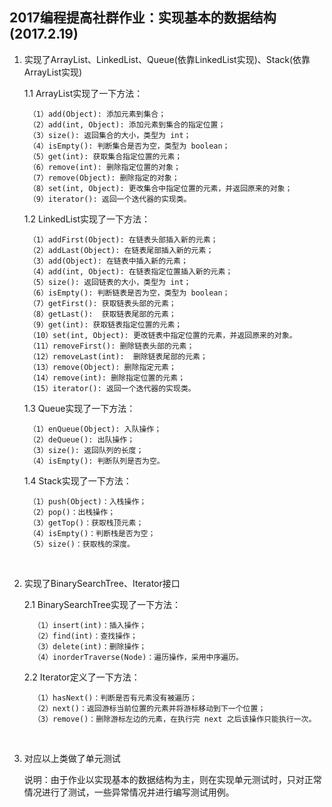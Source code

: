 ##  2017编程提高社群作业：实现基本的数据结构(2017.2.19)

1. 实现了ArrayList、LinkedList、Queue(依靠LinkedList实现)、Stack(依靠ArrayList实现)

   1.1  ArrayList实现了一下方法：

   ```
    （1）add(Object): 添加元素到集合；
    （2）add(int, Object): 添加元素到集合的指定位置；
    （3）size(): 返回集合的大小，类型为 int；
    （4）isEmpty(): 判断集合是否为空，类型为 boolean；
    （5）get(int): 获取集合指定位置的元素；
    （6）remove(int): 删除指定位置的对象；
    （7）remove(Object): 删除指定的对象；
    （8）set(int, Object): 更改集合中指定位置的元素，并返回原来的对象；
    （9）iterator(): 返回一个迭代器的实现类。
   ```

   1.2  LinkedList实现了一下方法：

   ```
    （1）addFirst(Object): 在链表头部插入新的元素；
    （2）addLast(Object): 在链表尾部插入新的元素；
    （3）add(Object): 在链表中插入新的元素；
    （4）add(int, Object): 在链表指定位置插入新的元素；
    （5）size(): 返回链表的大小，类型为 int；
    （6）isEmpty(): 判断链表是否为空，类型为 boolean；
    （7）getFirst(): 获取链表头部的元素；
    （8）getLast():  获取链表尾部的元素；
    （9）get(int): 获取链表指定位置的元素；
    （10）set(int, Object): 更改链表中指定位置的元素，并返回原来的对象。
    （11）removeFirst(): 删除链表头部的元素；
    （12）removeLast(int):  删除链表尾部的元素；
    （13）remove(Object): 删除指定元素；
    （14）remove(int): 删除指定位置的元素；
    （15）iterator(): 返回一个迭代器的实现类。         
   ```

   1.3  Queue实现了一下方法：

   ```
    （1）enQueue(Object): 入队操作；
    （2）deQueue(): 出队操作；
    （3）size(): 返回队列的长度；
    （4）isEmpty(): 判断队列是否为空。
   ```

   1.4  Stack实现了一下方法：

   ```
    （1）push(Object)：入栈操作；
    （2）pop()：出栈操作；
    （3）getTop()：获取栈顶元素；
    （4）isEmpty()：判断栈是否为空；
    （5）size()：获取栈的深度。
   ```
   ​

2. 实现了BinarySearchTree、Iterator接口

   2.1  BinarySearchTree实现了一下方法：

   ```
     （1）insert(int)：插入操作；
     （2）find(int)：查找操作；
     （3）delete(int)：删除操作；
     （4）inorderTraverse(Node)：遍历操作，采用中序遍历。
   ```

   2.2  Iterator定义了一下方法：

   ```
     （1）hasNext()：判断是否有元素没有被遍历；
     （2）next()：返回游标当前位置的元素并将游标移动到下一个位置；
     （3）remove()：删除游标左边的元素，在执行完 next 之后该操作只能执行一次。
   ```
   ​

3. 对应以上类做了单元测试

    说明：由于作业以实现基本的数据结构为主，则在实现单元测试时，只对正常情况进行了测试，一些异常情况并进行编写测试用例。